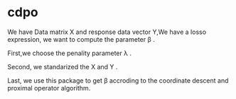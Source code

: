 # cdpo
We have Data matrix X and response data vector Y,We have a losso expression, we want to compute the parameter β
.

First,we choose the penality parameter λ
.

Second, we standarized the X
 and Y
.

Last, we use this package to get β
 accroding to the coordinate descent and proximal operator algorithm.
